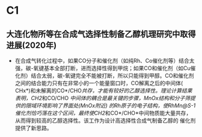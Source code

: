 # C1

## 大连化物所等在合成气选择性制备乙醇机理研究中取得进展(2020年)

- 在合成气转化过程中，如果CO分子和催化剂（如纯Rh、Co催化剂等）结合太强，碳-氧键基本全部打断，进而选择性得到甲烷；如果CO和催化剂（如Cu催化剂）结合太弱，碳-氧键完全不能被打断，所以只能得到甲醇。CO和催化剂之间的结合能力只有在非常小的一个能量窗口时，CO解离之后的中间体(
CHx*)和未解离的CO*/CHO*共存，才能有较好的乙醇选择性。理论计算结果表明，CH2*和CO/CHO
*中间体的耦合是最关键的步骤，MnOx结构和分子筛提供的限域环境影响了界面处(MnOx附近)
的Rh原子的电子结构，使RhMn@S-1催化剂恰巧落在这个区间，最终使CH2*和CO*/CHO*中间物质能大量共存，从而得到较高的乙醇选择性。该工作为设计高选择性合成气制备乙醇的
催化剂提供了新思路。